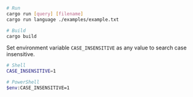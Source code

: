 ```sh
# Run
cargo run [query] [filename]
cargo run language ./examples/example.txt

# Build
cargo build
```
Set environment variable `CASE_INSENSITIVE` as any value to search case insensitive.

```sh
# Shell
CASE_INSENSITIVE=1

# PowerShell
$env:CASE_INSENSITIVE=1
```
